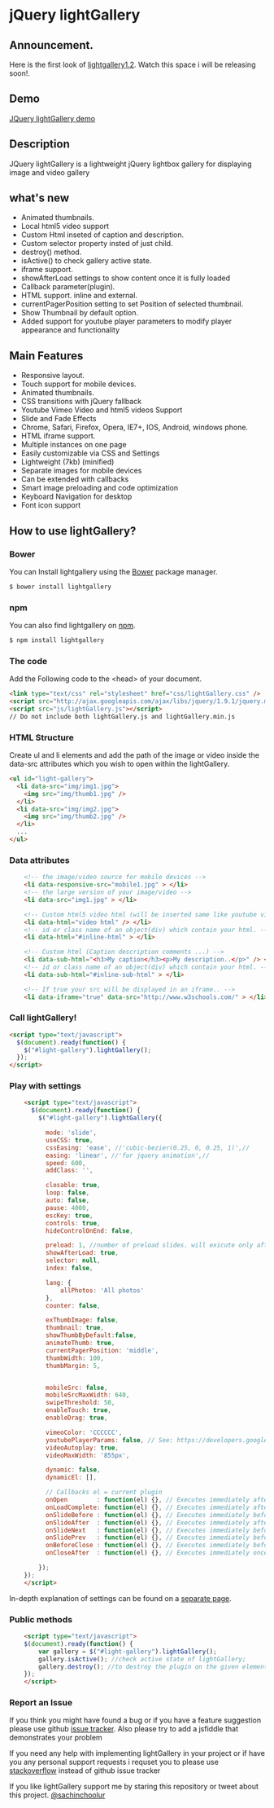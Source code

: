 jQuery lightGallery
=============

Announcement.
----------------
Here is the first look of [lightgallery1.2](http://sachinchoolur.github.io/lightgallery1.2/). 
    Watch this space i will be releasing soon!.

Demo
----------------
[JQuery lightGallery demo](http://sachinchoolur.github.io/lightGallery/)

Description
----------------
JQuery lightGallery is a lightweight jQuery lightbox gallery for displaying image and video gallery

what's new
----------------
+   Animated thumbnails.
+   Local html5 video support
+   Custom Html inseted of caption and description.
+   Custom selector property insted of just child.
+   destroy() method.
+   isActive() to check gallery active state.
+   iframe support.
+   showAfterLoad settings to show content once it is fully loaded
+   Callback parameter(plugin).
+   HTML support. inline and external.
+   currentPagerPosition setting to set Position of selected thumbnail.
+   Show Thumbnail by default option.
+   Added support for youtube player parameters to modify player appearance and functionality

Main Features
----------------


+    Responsive layout.
+    Touch support for mobile devices.
+    Animated thumbnails.
+    CSS transitions with jQuery fallback
+    Youtube Vimeo Video and html5 videos Support
+    Slide and Fade Effects
+    Chrome, Safari, Firefox, Opera, IE7+, IOS, Android, windows phone.
+    HTML iframe support.
+    Multiple instances on one page
+    Easily customizable via CSS and Settings
+    Lightweight (7kb) (minified)
+    Separate images for mobile devices
+    Can be extended with callbacks
+    Smart image preloading and code optimization
+    Keyboard Navigation for desktop
+    Font icon support



How to use lightGallery?
--------------------

### Bower

You can Install lightgallery using the [Bower](http://bower.io) package manager.

```sh
$ bower install lightgallery
```

### npm

You can also find lightgallery on [npm](http://npmjs.org).

```sh
$ npm install lightgallery
```

### The code ###

Add the Following code to the &lt;head&gt; of your document.

```html
<link type="text/css" rel="stylesheet" href="css/lightGallery.css" />
<script src="http://ajax.googleapis.com/ajax/libs/jquery/1.9.1/jquery.min.js"></script>
<script src="js/lightGallery.js"></script>
// Do not include both lightGallery.js and lightGallery.min.js
```

### HTML Structure ###

Create ul and li elements and add the path of the image or video inside the data-src attributes which you wish to open within the lightGallery.

```html
<ul id="light-gallery">
  <li data-src="img/img1.jpg">
    <img src="img/thumb1.jpg" />
  </li>
  <li data-src="img/img2.jpg">
    <img src="img/thumb2.jpg" />
  </li>
  ...
</ul>
```
### Data attributes ###

```html
    <!-- the image/video source for mobile devices -->
    <li data-responsive-src="mobile1.jpg" > </li>
    <!-- the large version of your image/video -->
    <li data-src="img1.jpg" > </li>

    <!-- Custom html5 video html (will be inserted same like youtube vimeo videos) -->
    <li data-html="video html" /> </li>
    <!-- id or class name of an object(div) which contain your html. -->
    <li data-html="#inline-html" > </li>

    <!-- Custom html (Caption description comments ...) -->
    <li data-sub-html="<h3>My caption</h3><p>My description..</p>" /> </li>
    <!-- id or class name of an object(div) which contain your html. -->
    <li data-sub-html="#inline-sub-html" > </li>

    <!-- If true your src will be displayed in an iframe.. -->
    <li data-iframe="true" data-src="http://www.w3schools.com/" > </li>
```

### Call lightGallery! ###

```html
<script type="text/javascript">
  $(document).ready(function() {
    $("#light-gallery").lightGallery();
  });
</script>
```

### Play with settings ###

```html
    <script type="text/javascript">
      $(document).ready(function() {
        $("#light-gallery").lightGallery({

          mode: 'slide',
          useCSS: true,
          cssEasing: 'ease', //'cubic-bezier(0.25, 0, 0.25, 1)',//
          easing: 'linear', //'for jquery animation',//
          speed: 600,
          addClass: '',

          closable: true,
          loop: false,
          auto: false,
          pause: 4000,
          escKey: true,
          controls: true,
          hideControlOnEnd: false,

          preload: 1, //number of preload slides. will exicute only after the current slide is fully loaded. ex:// you clicked on 4th image and if preload = 1 then 3rd slide and 5th slide will be loaded in the background after the 4th slide is fully loaded.. if preload is 2 then 2nd 3rd 5th 6th slides will be preloaded.. ... ...
          showAfterLoad: true,
          selector: null,
          index: false,

          lang: {
              allPhotos: 'All photos'
          },
          counter: false,

          exThumbImage: false,
          thumbnail: true,
          showThumbByDefault:false,
          animateThumb: true,
          currentPagerPosition: 'middle',
          thumbWidth: 100,
          thumbMargin: 5,


          mobileSrc: false,
          mobileSrcMaxWidth: 640,
          swipeThreshold: 50,
          enableTouch: true,
          enableDrag: true,

          vimeoColor: 'CCCCCC',
          youtubePlayerParams: false, // See: https://developers.google.com/youtube/player_parameters,
          videoAutoplay: true,
          videoMaxWidth: '855px',

          dynamic: false,
          dynamicEl: [],

          // Callbacks el = current plugin
          onOpen        : function(el) {}, // Executes immediately after the gallery is loaded.
          onLoadComplete: function(el) {}, // Executes immediately after each object loaded is loaded.
          onSlideBefore : function(el) {}, // Executes immediately before each transition.
          onSlideAfter  : function(el) {}, // Executes immediately after each transition.
          onSlideNext   : function(el) {}, // Executes immediately before each "Next" transition.
          onSlidePrev   : function(el) {}, // Executes immediately before each "Prev" transition.
          onBeforeClose : function(el) {}, // Executes immediately before the start of the close process.
          onCloseAfter  : function(el) {}, // Executes immediately once lightGallery is closed.

        });
    });
    </script>
```

In-depth explanation of settings can be found on a [separate page](http://sachinchoolur.github.io/lightGallery/settings.html).

### Public methods ###

```html
    <script type="text/javascript">
    $(document).ready(function() {
        var gallery = $("#light-gallery").lightGallery();
        gallery.isActive(); //check active state of lightGallery;
        gallery.destroy(); //to destroy the plugin on the given element.
    });
    </script>
```
### Report an Issue ###
If you think you might have found a bug or if you have a feature suggestion please use github [issue tracker](https://github.com/sachinchoolur/lightGallery/issues/new). Also please try to add a jsfiddle that demonstrates your problem 

If you need any help with implementing lightGallery in your project or if have you any personal support requests i requset you to please use [stackoverflow](https://stackoverflow.com/) instead of github issue tracker



If you like lightGallery support me by staring this repository or tweet about this project.
[@sachinchoolur](https://twitter.com/sachinchoolur)
